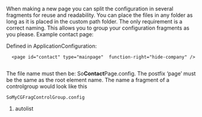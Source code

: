 <properties date="2016-06-24"
SortOrder="26"
/>

When making a new page you can split the configuration in several fragments for reuse and readability.
You can place the files in any folder as long as it is placed in the custom path folder. The only requirement is a correct naming. This allows you to group your configuration fragments as you please.
Example contact page:

Defined in ApplicationConfiguration:

```
  <page id="contact" type="mainpage"  function-right="hide-company" />
 
```

The file name must then be:  So**Contact**Page.config. The postfix ‘page’ must be the same as the root element name. The name  a fragment of a controlgroup would look like this

    SoMyCGFragControlGroup.config

1. autolist
